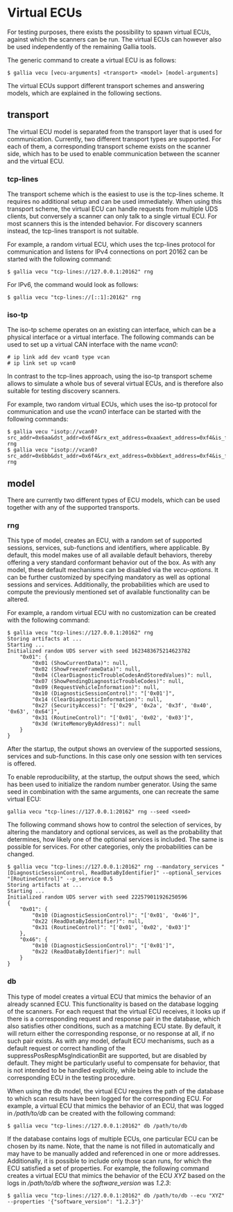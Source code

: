 <!--
SPDX-FileCopyrightText: AISEC Pentesting Team

SPDX-License-Identifier: CC0-1.0
-->

# Virtual ECUs

For testing purposes, there exists the possibility to spawn virtual ECUs, against which the scanners can be run.
The virtual ECUs can however also be used independently of the remaining Gallia tools.

The generic command to create a virtual ECU is as follows:

```shell-session
$ gallia vecu [vecu-arguments] <transport> <model> [model-arguments]
```

The virtual ECUs support different transport schemes and answering models, 
which are explained in the following sections.

## transport

The virtual ECU model is separated from the transport layer that is used for communication.
Currently, two different transport types are supported.
For each of them, a corresponding transport scheme exists on the scanner side, 
which has to be used to enable communication between the scanner and the virtual ECU.

### tcp-lines

The transport scheme which is the easiest to use is the tcp-lines scheme.
It requires no additional setup and can be used immediately.
When using this transport scheme, the virtual ECU can handle requests from multiple UDS clients, 
but conversely a scanner can only talk to a single virtual ECU.
For most scanners this is the intended behavior.
For discovery scanners instead, the tcp-lines transport is not suitable.

For example, a random virtual ECU, which uses the tcp-lines protocol for communication 
and listens for IPv4 connections on port 20162 can be started with the following command:

```shell-session
$ gallia vecu "tcp-lines://127.0.0.1:20162" rng
```

For IPv6, the command would look as follows:

```shell-session
$ gallia vecu "tcp-lines://[::1]:20162" rng
```

### iso-tp

The iso-tp scheme operates on an existing can interface, which can be a physical interface or a virtual interface.
The following commands can be used to set up a virtual CAN interface with the name *vcan0*:

```shell-session
# ip link add dev vcan0 type vcan
# ip link set up vcan0
```

In contrast to the tcp-lines approach, 
using the iso-tp transport scheme allows to simulate a whole bus of several virtual ECUs, 
and is therefore also suitable for testing discovery scanners.

For example, two random virtual ECUs, which uses the iso-tp protocol for communication 
and use the *vcan0* interface can be started with the following commands:

```shell-session
$ gallia vecu "isotp://vcan0?src_addr=0x6aa&dst_addr=0x6f4&rx_ext_address=0xaa&ext_address=0xf4&is_fd=false" rng
$ gallia vecu "isotp://vcan0?src_addr=0x6bb&dst_addr=0x6f4&rx_ext_address=0xbb&ext_address=0xf4&is_fd=false" rng
```

## model

There are currently two different types of ECU models, which can be used together with any of the supported transports.

### rng

This type of model, creates an ECU, with a random set of supported sessions, services, sub-functions and identifiers, 
where applicable.
By default, this model makes use of all available default behaviors, 
thereby offering a very standard conformant behavior out of the box.
As with any model, these default mechanisms can be disabled via the *vecu-options*.
It can be further customized by specifying mandatory as well as optional sessions and services.
Additionally, the probabilities which are used to compute the previously mentioned set of available 
functionality can be altered.

For example, a random virtual ECU with no customization can be created with the following command:

```shell-session
$ gallia vecu "tcp-lines://127.0.0.1:20162" rng
Storing artifacts at ...
Starting ...
Initialized random UDS server with seed 1623483675214623782
    "0x01": {
        "0x01 (ShowCurrentData)": null,
        "0x02 (ShowFreezeFrameData)": null,
        "0x04 (ClearDiagnosticTroubleCodesAndStoredValues)": null,
        "0x07 (ShowPendingDiagnosticTroubleCodes)": null,
        "0x09 (RequestVehicleInformation)": null,
        "0x10 (DiagnosticSessionControl)": "['0x01']",
        "0x14 (ClearDiagnosticInformation)": null,
        "0x27 (SecurityAccess)": "['0x29', '0x2a', '0x3f', '0x40', '0x63', '0x64']",
        "0x31 (RoutineControl)": "['0x01', '0x02', '0x03']",
        "0x3d (WriteMemoryByAddress)": null
    }
}
```

After the startup, the output shows an overview of the supported sessions, services and sub-functions.
In this case only one session with ten services is offered.

To enable reproducibility, at the startup, the output shows the seed, which has been used to initialize the random 
number generator.
Using the same seed in combination with the same arguments, one can recreate the same virtual ECU:

```shell-session
gallia vecu "tcp-lines://127.0.0.1:20162" rng --seed <seed>
```

The following command shows how to control the selection of services, by altering the mandatory and optional services, 
as well as the probability that determines, how likely one of the optional services is included. 
The same is possible for services.
For other categories, only the probabilities can be changed.

```shell-session
$ gallia vecu "tcp-lines://127.0.0.1:20162" rng --mandatory_services "[DiagnosticSessionControl, ReadDataByIdentifier]" --optional_services "[RoutineControl]" --p_service 0.5
Storing artifacts at ...
Starting ...
Initialized random UDS server with seed 222579011926250596
{
    "0x01": {
        "0x10 (DiagnosticSessionControl)": "['0x01', '0x46']",
        "0x22 (ReadDataByIdentifier)": null,
        "0x31 (RoutineControl)": "['0x01', '0x02', '0x03']"
    },
    "0x46": {
        "0x10 (DiagnosticSessionControl)": "['0x01']",
        "0x22 (ReadDataByIdentifier)": null
    }
}
```

### db

This type of model creates a virtual ECU that mimics the behavior of an already scanned ECU.
This functionality is based on the database logging of the scanners.
For each request that the virtual ECU receives, it looks up if there is a corresponding request and response pair in 
the database, which also satisfies other conditions, such as a matching ECU state.
By default, it will return either the corresponding response, or no response at all, if no such pair exists.
As with any model, default ECU mechanisms, such as a default request or correct handling of the 
suppressPosRespMsgIndicationBit are supported, but are disabled by default.
They might be particularly useful to compensate for behavior, that is not intended to be handled explicitly, 
while being able to include the corresponding ECU in the testing procedure.

When using the db model, the virtual ECU requires the path of the database to which scan results have been 
logged for the corresponding ECU.
For example, a virtual ECU that mimics the behavior of an ECU, 
that was logged in */path/to/db* can be created with the following command:

```shell-session
$ gallia vecu "tcp-lines://127.0.0.1:20162" db /path/to/db
```

If the database contains logs of multiple ECUs, one particular ECU can be chosen by its name.
Note, that the name is not filled in automatically 
and may have to be manually added and referenced in one or more addresses.
Additionally, it is possible to include only those scan runs, for which the ECU satisfied a set of properties.
For example, the following command creates a virtual ECU that mimics the behavior of the ECU *XYZ* based on the logs 
in */path/to/db* where the *software_version* was *1.2.3*:

```shell-session
$ gallia vecu "tcp-lines://127.0.0.1:20162" db /path/to/db --ecu "XYZ" --properties '{"software_version": "1.2.3"}'
```

